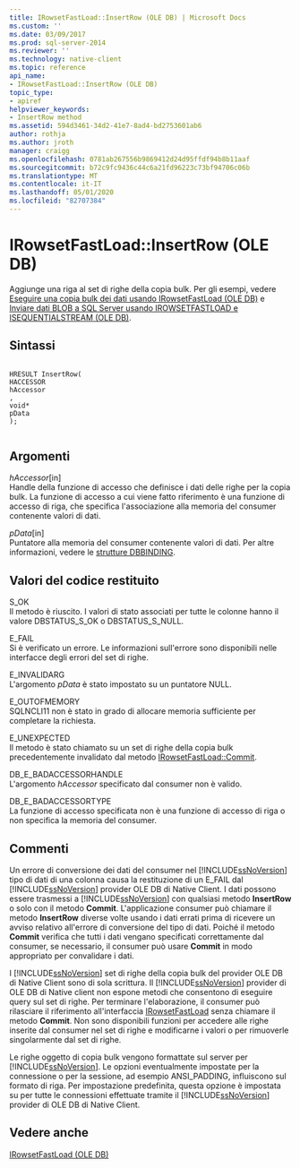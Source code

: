 ```yaml
---
title: IRowsetFastLoad::InsertRow (OLE DB) | Microsoft Docs
ms.custom: ''
ms.date: 03/09/2017
ms.prod: sql-server-2014
ms.reviewer: ''
ms.technology: native-client
ms.topic: reference
api_name:
- IRowsetFastLoad::InsertRow (OLE DB)
topic_type:
- apiref
helpviewer_keywords:
- InsertRow method
ms.assetid: 594d3461-34d2-41e7-8ad4-bd2753601ab6
author: rothja
ms.author: jroth
manager: craigg
ms.openlocfilehash: 0781ab267556b9869412d24d95ffdf94b8b11aaf
ms.sourcegitcommit: b72c9fc9436c44c6a21fd96223c73bf94706c06b
ms.translationtype: MT
ms.contentlocale: it-IT
ms.lasthandoff: 05/01/2020
ms.locfileid: "82707384"
---
```

# <a name="irowsetfastloadinsertrow-ole-db"></a>IRowsetFastLoad::InsertRow (OLE DB)
  Aggiunge una riga al set di righe della copia bulk. Per gli esempi, vedere [Eseguire una copia bulk dei dati usando IRowsetFastLoad &#40;OLE DB&#41;](../native-client-ole-db-how-to/bulk-copy-data-using-irowsetfastload-ole-db.md) e [Inviare dati BLOB a SQL Server usando IROWSETFASTLOAD e ISEQUENTIALSTREAM &#40;OLE DB&#41;](../native-client-ole-db-how-to/send-blob-data-to-sql-server-using-irowsetfastload-and-isequentialstream-ole-db.md).  
  
## <a name="syntax"></a>Sintassi  
  
```  
  
HRESULT InsertRow(  
HACCESSOR  
hAccessor  
,  
void*  
pData  
);  
  
```  
  
## <a name="arguments"></a>Argomenti  
 *hAccessor*[in]  
 Handle della funzione di accesso che definisce i dati delle righe per la copia bulk. La funzione di accesso a cui viene fatto riferimento è una funzione di accesso di riga, che specifica l'associazione alla memoria del consumer contenente valori di dati.  
  
 *pData*[in]  
 Puntatore alla memoria del consumer contenente valori di dati. Per altre informazioni, vedere le [strutture DBBINDING](https://go.microsoft.com/fwlink/?LinkId=65955).  
  
## <a name="return-code-values"></a>Valori del codice restituito  
 S_OK  
 Il metodo è riuscito. I valori di stato associati per tutte le colonne hanno il valore DBSTATUS_S_OK o DBSTATUS_S_NULL.  
  
 E_FAIL  
 Si è verificato un errore. Le informazioni sull'errore sono disponibili nelle interfacce degli errori del set di righe.  
  
 E_INVALIDARG  
 L'argomento *pData* è stato impostato su un puntatore NULL.  
  
 E_OUTOFMEMORY  
 SQLNCLI11 non è stato in grado di allocare memoria sufficiente per completare la richiesta.  
  
 E_UNEXPECTED  
 Il metodo è stato chiamato su un set di righe della copia bulk precedentemente invalidato dal metodo [IRowsetFastLoad::Commit](irowsetfastload-commit-ole-db.md).  
  
 DB_E_BADACCESSORHANDLE  
 L'argomento *hAccessor* specificato dal consumer non è valido.  
  
 DB_E_BADACCESSORTYPE  
 La funzione di accesso specificata non è una funzione di accesso di riga o non specifica la memoria del consumer.  
  
## <a name="remarks"></a>Commenti  
 Un errore di conversione dei dati del consumer nel [!INCLUDE[ssNoVersion](../../includes/ssnoversion-md.md)] tipo di dati di una colonna causa la restituzione di un E_FAIL dal [!INCLUDE[ssNoVersion](../../includes/ssnoversion-md.md)] provider OLE DB di Native Client. I dati possono essere trasmessi a [!INCLUDE[ssNoVersion](../../includes/ssnoversion-md.md)] con qualsiasi metodo **InsertRow** o solo con il metodo **Commit**. L'applicazione consumer può chiamare il metodo **InsertRow** diverse volte usando i dati errati prima di ricevere un avviso relativo all'errore di conversione del tipo di dati. Poiché il metodo **Commit** verifica che tutti i dati vengano specificati correttamente dal consumer, se necessario, il consumer può usare **Commit** in modo appropriato per convalidare i dati.  
  
 I [!INCLUDE[ssNoVersion](../../includes/ssnoversion-md.md)] set di righe della copia bulk del provider OLE DB di Native Client sono di sola scrittura. Il [!INCLUDE[ssNoVersion](../../includes/ssnoversion-md.md)] provider di OLE DB di Native client non espone metodi che consentono di eseguire query sul set di righe. Per terminare l'elaborazione, il consumer può rilasciare il riferimento all'interfaccia [IRowsetFastLoad](irowsetfastload-ole-db.md) senza chiamare il metodo **Commit**. Non sono disponibili funzioni per accedere alle righe inserite dal consumer nel set di righe e modificarne i valori o per rimuoverle singolarmente dal set di righe.  
  
 Le righe oggetto di copia bulk vengono formattate sul server per [!INCLUDE[ssNoVersion](../../includes/ssnoversion-md.md)]. Le opzioni eventualmente impostate per la connessione o per la sessione, ad esempio ANSI_PADDING, influiscono sul formato di riga. Per impostazione predefinita, questa opzione è impostata su per tutte le connessioni effettuate tramite il [!INCLUDE[ssNoVersion](../../includes/ssnoversion-md.md)] provider di OLE DB di Native Client.  
  
## <a name="see-also"></a>Vedere anche  
 [IRowsetFastLoad &#40;OLE DB&#41;](irowsetfastload-ole-db.md)  
  
  
